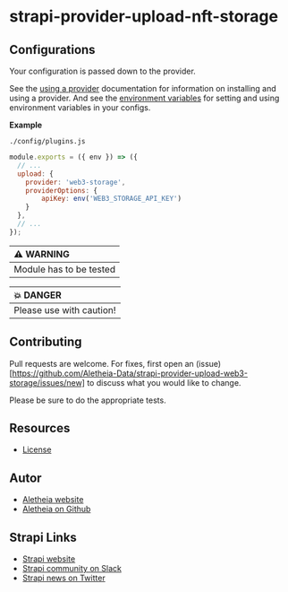 # strapi-provider-upload-nft-storage

## Configurations

Your configuration is passed down to the provider.

See the [using a provider](https://strapi.io/documentation/developer-docs/latest/development/plugins/upload.html#using-a-provider) documentation for information on installing and using a provider. And see the [environment variables](https://strapi.io/documentation/developer-docs/latest/setup-deployment-guides/configurations.html#environment-variables) for setting and using environment variables in your configs.

**Example**

`./config/plugins.js`

```js
module.exports = ({ env }) => ({
  // ...
  upload: {
    provider: 'web3-storage',
    providerOptions: {
        apiKey: env('WEB3_STORAGE_API_KEY')
    }
  },
  // ...
});
```


| :warning: WARNING          |
|:---------------------------|
| Module has to be tested      |


| :boom: DANGER              |
|:---------------------------|
| Please use with caution! |


## Contributing

Pull requests are welcome. For fixes, first open an (issue) [https://github.com/Aletheia-Data/strapi-provider-upload-web3-storage/issues/new] to discuss what you would like to change.

Please be sure to do the appropriate tests.

## Resources

- [License](LICENSE)

## Autor

- [Aletheia website](https://aletheiadata.org/)
- [Aletheia on Github](https://github.com/Aletheia-Data)

## Strapi Links

- [Strapi website](https://strapi.io/)
- [Strapi community on Slack](https://slack.strapi.io)
- [Strapi news on Twitter](https://twitter.com/strapijs)
